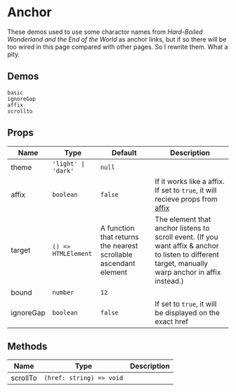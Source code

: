 # Anchor
<!--single-column-->
These demos used to use some charactor names from *Hard-Boiled Wonderland and the End of the World* as anchor links, but if so there will be too wired in this page compared with other pages. So I rewrite them. What a pity.
## Demos
```demo
basic
ignoreGap
affix
scrollto

```
## Props
|Name|Type|Default|Description|
|-|-|-|-|
|theme|`'light' \| 'dark'`|`null`||
|affix|`boolean`|`false`|If it works like a affix. If set to `true`, it will recieve props from [affix](n-affix#Props)|
|target|`() => HTMLElement`|A function that returns the nearest scrollable ascendant element|The element that anchor listens to scroll event. (If you want affix & anchor to listen to different target, manually warp anchor in affix instead.)|
|bound|`number`|`12`||
|ignoreGap|`boolean`|`false`| If set to `true`, it will be displayed on the exact href |

## Methods
|Name|Type|Description|
|-|-|-|
|scrollTo|`(href: string) => void`||